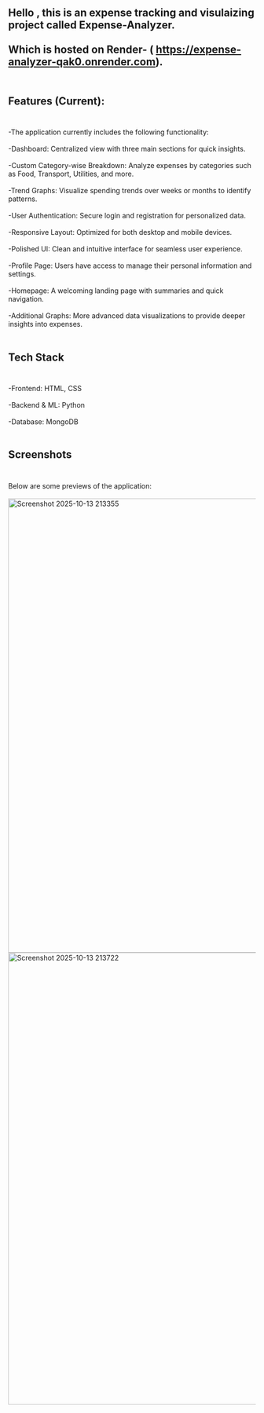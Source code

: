 Hello , this is an expense tracking and visulaizing project called Expense-Analyzer. <br></br>Which is hosted on Render- ( https://expense-analyzer-qak0.onrender.com).<br></br>
-
Features (Current):<br></br>
-
 -The application currently includes the following functionality:<br></br>
 -Dashboard: Centralized view with three main sections for quick insights.<br></br>
 -Custom Category-wise Breakdown: Analyze expenses by categories such as Food, Transport, Utilities, and more.<br></br>
 -Trend Graphs: Visualize spending trends over weeks or months to identify patterns.<br></br>
 -User Authentication: Secure login and registration for personalized data.<br></br>
 -Responsive Layout: Optimized for both desktop and mobile devices.<br></br>
 -Polished UI: Clean and intuitive interface for seamless user experience.<br></br>
 -Profile Page: Users have access to manage their personal information and settings.<br></br>
 -Homepage: A welcoming landing page with summaries and quick navigation.<br></br>
 -Additional Graphs: More advanced data visualizations to provide deeper insights into expenses.<br></br>

Tech Stack<br></br>
-
 -Frontend: HTML, CSS<br></br>
 -Backend & ML: Python<br></br>
 -Database: MongoDB<br></br>

Screenshots<br></br>
-
Below are some previews of the application:<br></br>
<img width="1842" height="925" alt="Screenshot 2025-10-13 213355" src="https://github.com/user-attachments/assets/decc9368-d91c-4181-829c-c1639375ae3c" />
<img width="1858" height="921" alt="Screenshot 2025-10-13 213722" src="https://github.com/user-attachments/assets/1a209439-96b0-4639-b918-1ee15e98c0dd" />
